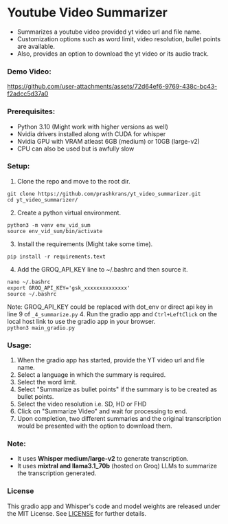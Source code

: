 # Youtube Video Summarizer
- Summarizes a youtube video provided yt video url and file name.
- Customization options such as word limit, video resolution, bullet points are available.
- Also, provides an option to download the yt video or its audio track.

### Demo Video:
https://github.com/user-attachments/assets/72d64ef6-9769-438c-bc43-f2adcc5d37a0

### Prerequisites:
- Python 3.10 (Might work with higher versions as well)
- Nvidia drivers installed along with CUDA for whisper
- Nvidia GPU with VRAM atleast 6GB (medium) or 10GB (large-v2)
- CPU can also be used but is awfully slow

### Setup:
1. Clone the repo and move to the root dir.
```commandline
git clone https://github.com/prashkrans/yt_video_summarizer.git
cd yt_video_summarizer/
```
2. Create a python virtual environment.
```commandline
python3 -m venv env_vid_sum
source env_vid_sum/bin/activate
```
3. Install the requirements (Might take some time).   
```
pip install -r requirements.text
```
4. Add the GROQ_API_KEY line to ~/.bashrc and then source it.  
```commandline
nano ~/.bashrc
export GROQ_API_KEY='gsk_xxxxxxxxxxxxxx'
source ~/.bashrc
```
Note: GROQ_API_KEY could be replaced with dot_env or direct api key in line 9 of `_4_summarize.py`
4. Run the gradio app and `Ctrl+LeftClick` on the local host link to use the gradio app in your browser.    
`python3 main_gradio.py`

### Usage:
1. When the gradio app has started, provide the YT video url and file name.
2. Select a language in which the summary is required.
3. Select the word limit.
4. Select "Summarize as bullet points" if the summary is to be created as bullet points.
5. Select the video resolution i.e. SD, HD or FHD
5. Click on "Summarize Video" and wait for processing to end.
6. Upon completion, two different summaries and the original transcription would be presented with the option to download them.

### Note:
- It uses **Whisper medium/large-v2** to generate transcription.
- It uses **mixtral and llama3.1_70b** (hosted on Groq) LLMs to summarize the transcription generated.

### License
This gradio app and Whisper's code and model weights are released under the MIT License. See [LICENSE](LICENSE) for further details.
